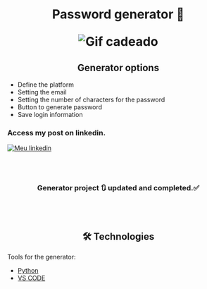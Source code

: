 <h1 align="center">
Password generator 🔐
<p>
<p>

  ![Gif cadeado](https://user-images.githubusercontent.com/106255930/215228246-1d596b71-0837-4167-a02a-8e7d8dbc38ae.gif)
</h1>

<h2 align="center">
Generator options
</h2>

- Define the platform
- Setting the email
- Setting the number of characters for the password
- Button to generate password
- Save login information

<h3>Access my post on linkedin.</h3>

[![Meu linkedin](https://img.shields.io/badge/LinkedIn-0077B5?style=for-the-badge&logo=linkedin&logoColor=white)](https://www.linkedin.com/feed/update/urn:li:activity:7024170102614802432/)

<br>
<br>

<h3 align="center"> 
	Generator project 🔃 updated and completed.✅
</h3>

<br>
<br>

<h2 align="center">
 🛠 Technologies
</h2>

Tools for the generator:

- [Python](https://www.python.org/)
- [VS CODE](https://code.visualstudio.com/)
